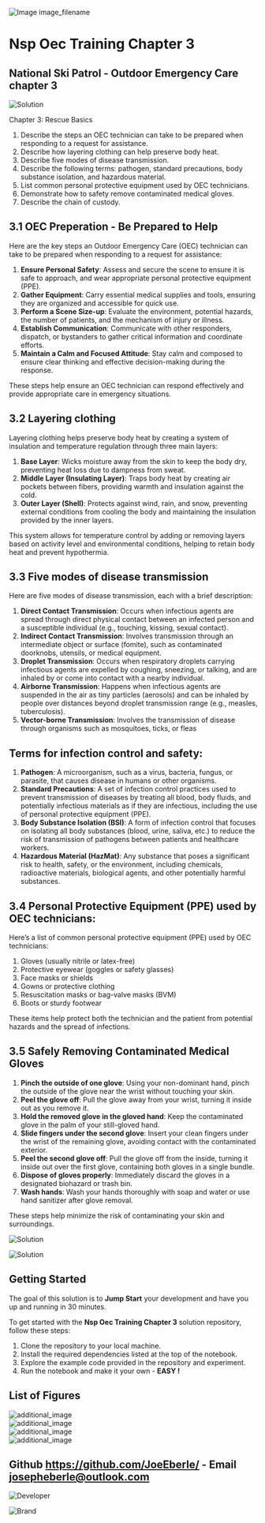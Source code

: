 ![Image image_filename](solution_sign.png)
    
# Nsp Oec Training Chapter 3 

## National Ski Patrol - Outdoor Emergency Care chapter 3

    
![Solution](code.png)

    
Chapter 3: Rescue Basics

1. Describe the steps an OEC technician can take to be prepared when responding to a request for assistance.
2. Describe how layering clothing can help preserve body heat.
3. Describe five modes of disease transmission.
4. Describe the following terms: pathogen, standard precautions, body substance isolation, and hazardous material.
5. List common personal protective equipment used by OEC technicians.
6. Demonstrate how to safety remove contaminated medical gloves.
7. Describe the chain of custody.


## 3.1  OEC Preperation - Be Prepared to Help 

Here are the key steps an Outdoor Emergency Care (OEC) technician can take to be prepared when responding 
to a request for assistance:

1. **Ensure Personal Safety**: Assess and secure the scene to ensure it is safe to approach, and wear appropriate personal protective equipment (PPE).
2. **Gather Equipment**: Carry essential medical supplies and tools, ensuring they are organized and accessible for quick use.
3. **Perform a Scene Size-up**: Evaluate the environment, potential hazards, the number of patients, and the mechanism of injury or illness.
4. **Establish Communication**: Communicate with other responders, dispatch, or bystanders to gather critical information and coordinate efforts.
5. **Maintain a Calm and Focused Attitude**: Stay calm and composed to ensure clear thinking and effective decision-making during the response.

These steps help ensure an OEC technician can respond effectively and provide appropriate care in emergency situations.



## 3.2 Layering clothing

Layering clothing helps preserve body heat by creating a system of insulation and temperature regulation through three main layers:

1. **Base Layer**: Wicks moisture away from the skin to keep the body dry, preventing heat loss due to dampness from sweat.
2. **Middle Layer (Insulating Layer)**: Traps body heat by creating air pockets between fibers, providing warmth and insulation against the cold.
3. **Outer Layer (Shell)**: Protects against wind, rain, and snow, preventing external conditions from cooling the body and maintaining the insulation provided by the inner layers.

This system allows for temperature control by adding or removing layers based on activity level and environmental conditions, helping to retain body heat and prevent hypothermia.


## 3.3  Five modes of disease transmission

Here are five modes of disease transmission, each with a brief description:

1. **Direct Contact Transmission**: Occurs when infectious agents are spread through direct physical contact between an infected person and a susceptible individual (e.g., touching, kissing, sexual contact).
2. **Indirect Contact Transmission**: Involves transmission through an intermediate object or surface (fomite), such as contaminated doorknobs, utensils, or medical equipment.
3. **Droplet Transmission**: Occurs when respiratory droplets carrying infectious agents are expelled by coughing, sneezing, or talking, and are inhaled by or come into contact with a nearby individual.
4. **Airborne Transmission**: Happens when infectious agents are suspended in the air as tiny particles (aerosols) and can be inhaled by people over distances beyond droplet transmission range (e.g., measles, tuberculosis).
5. **Vector-borne Transmission**: Involves the transmission of disease through organisms such as mosquitoes, ticks, or fleas

## Terms for infection control and safety:

1. **Pathogen**: A microorganism, such as a virus, bacteria, fungus, or parasite, that causes disease in humans or other organisms.
2. **Standard Precautions**: A set of infection control practices used to prevent transmission of diseases by treating all blood, body fluids, and potentially infectious materials as if they are infectious, including the use of personal protective equipment (PPE).
3. **Body Substance Isolation (BSI)**: A form of infection control that focuses on isolating all body substances (blood, urine, saliva, etc.) to reduce the risk of transmission of pathogens between patients and healthcare workers.
4. **Hazardous Material (HazMat)**: Any substance that poses a significant risk to health, safety, or the environment, including chemicals, radioactive materials, biological agents, and other potentially harmful substances.

## 3.4 Personal Protective Equipment (PPE) used by OEC technicians:

Here’s a list of common personal protective equipment (PPE) used by OEC technicians:

1. Gloves (usually nitrile or latex-free)
2. Protective eyewear (goggles or safety glasses)
3. Face masks or shields
4. Gowns or protective clothing
5. Resuscitation masks or bag-valve masks (BVM)
6. Boots or sturdy footwear

These items help protect both the technician and the patient from potential hazards and the spread of infections.

## 3.5 Safely Removing Contaminated Medical Gloves

1. **Pinch the outside of one glove**: Using your non-dominant hand, pinch the outside of the glove near the wrist without touching your skin.
2. **Peel the glove off**: Pull the glove away from your wrist, turning it inside out as you remove it.
3. **Hold the removed glove in the gloved hand**: Keep the contaminated glove in the palm of your still-gloved hand.
4. **Slide fingers under the second glove**: Insert your clean fingers under the wrist of the remaining glove, avoiding contact with the contaminated exterior.
5. **Peel the second glove off**: Pull the glove off from the inside, turning it inside out over the first glove, containing both gloves in a single bundle.
6. **Dispose of gloves properly**: Immediately discard the gloves in a designated biohazard or trash bin.
7. **Wash hands**: Wash your hands thoroughly with soap and water or use hand sanitizer after glove removal.

These steps help minimize the risk of contaminating your skin and surroundings.




![Solution](code.png)

    
![Solution](code.png)

    
## Getting Started

The goal of this solution is to **Jump Start** your development and have you up and running in 30 minutes. 

To get started with the **Nsp Oec Training Chapter 3** solution repository, follow these steps:
1. Clone the repository to your local machine.
2. Install the required dependencies listed at the top of the notebook.
3. Explore the example code provided in the repository and experiment.
4. Run the notebook and make it your own - **EASY !**
    
## List of Figures
 ![additional_image](NSP_OEC_Training_Chapter_3.png)  <br>![additional_image](O_P_Q_R_S_T_Pain_Asessment.png)  <br>![additional_image](patient_assessment.png)  <br>![additional_image](S_A_M_P_L_E.png)  <br>
    

## Github https://github.com/JoeEberle/ - Email  josepheberle@outlook.com 
    
![Developer](developer.png)

![Brand](brand.png)
    